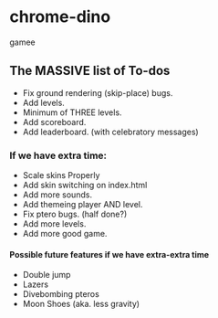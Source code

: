 # chrome-dino
gamee

## The MASSIVE list of To-dos
- Fix ground rendering (skip-place) bugs.
- Add levels.
- Minimum of THREE levels.
- Add scoreboard.
- Add leaderboard. (with celebratory messages)

### If we have extra time:
- Scale skins Properly
- Add skin switching on index.html
- Add more sounds.
- Add themeing player AND level.
- Fix ptero bugs. (half done?)
- Add more levels.
- Add more good game.

#### Possible future features if we have extra-extra time
- Double jump
- Lazers
- Divebombing pteros
- Moon Shoes (aka. less gravity)